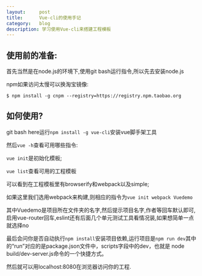 ```yaml
---
layout:     post
title:      Vue-cli的使用手记
category:   blog
description: 学习使用Vue-cli来搭建工程模板
---
```

<h2>使用前的准备:</h2>

首先当然是在node.js的环境下,使用git bash运行指令,所以先去安装node.js

npm如果访问太慢可以换淘宝镜像:
```
$ npm install -g cnpm --registry=https://registry.npm.taobao.org
```

<h2>如何使用?</h2>

git bash here运行`npm install -g vue-cli`安装vue脚手架工具

然后`vue -h`查看可用哪些指令:

`vue init`是初始化模板;

`vue list`查看可用的工程模板

可以看到在工程模板里有browserify和webpack以及simple;

如果这里我们选用webpack来构建,则相应的指令为`vue init webpack Vuedemo`

其中Vuedemo是项目所在文件夹的名字,然后提示项目名字,作者等回车默认即可,启用vue-router回车,eslint还有后面几个单元测试工具看情况装,如果想简单一点就选择no

最后会问你是否自动执行`npm install`安装项目依赖,运行项目是`npm run dev`其中的“run”对应的是package.json文件中，scripts字段中的dev，也就是 node build/dev-server.js命令的一个快捷方式。

然后就可以用localhost:8080在浏览器访问你的工程.